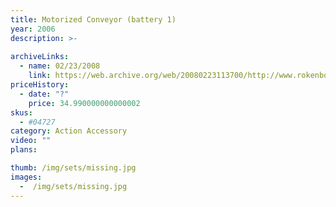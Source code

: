 ```yaml
---
title: Motorized Conveyor (battery 1)
year: 2006
description: >-
  
archiveLinks:
  - name: 02/23/2008
    link: https://web.archive.org/web/20080223113700/http://www.rokenbok.com/catalog/pd_aa_04727.html
priceHistory:
  - date: "?"
    price: 34.990000000000002
skus:
  - #04727
category: Action Accessory
video: ""
plans:

thumb: /img/sets/missing.jpg
images:
  -  /img/sets/missing.jpg
---
```

